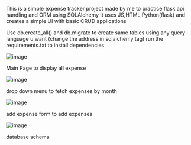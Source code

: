 This is a simple expense tracker project made by me to practice flask api handling and ORM using SQLAlchemy
It uses JS,HTML,Python(flask) and creates a simple UI with basic CRUD applications

Use db.create_all() and db.migrate to create same tables using any query language u want (change the address in sqlalchemy tag)
run the requirements.txt to install dependencies

![image](https://github.com/user-attachments/assets/07101c3a-e434-45ed-9273-79276a2222ca)



Main Page to display all expense



![image](https://github.com/user-attachments/assets/2e839411-a8ac-41fa-a8cd-9fc1332d65e2)


drop down menu to fetch expenses by month


![image](https://github.com/user-attachments/assets/8c6674e7-55f2-4ea9-9738-d510ab65d66f)


add expense form to add expenses


![image](https://github.com/user-attachments/assets/79447214-2948-4904-b268-0fb1b03b3854)


database schema



